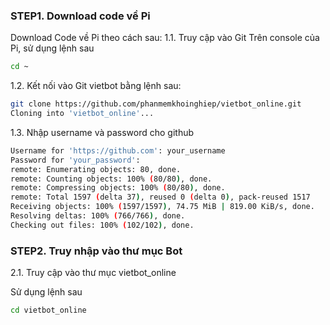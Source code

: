 
### STEP1. Download code về Pi 


Download Code về Pi theo cách sau:
1.1. Truy cập vào Git
Trên console của Pi, sử dụng lệnh sau

```sh
cd ~ 

```
1.2. Kết nối vào Git vietbot bằng lệnh sau:

```sh
git clone https://github.com/phanmemkhoinghiep/vietbot_online.git
Cloning into 'vietbot_online'...
```
1.3. Nhập username và password cho github

```sh
Username for 'https://github.com': your_username
Password for 'your_password': 
remote: Enumerating objects: 80, done.
remote: Counting objects: 100% (80/80), done.
remote: Compressing objects: 100% (80/80), done.
remote: Total 1597 (delta 37), reused 0 (delta 0), pack-reused 1517
Receiving objects: 100% (1597/1597), 74.75 MiB | 819.00 KiB/s, done.
Resolving deltas: 100% (766/766), done.
Checking out files: 100% (102/102), done.
```

### STEP2.  Truy nhập vào thư mục Bot

2.1. Truy cập vào thư mục vietbot_online

Sử dụng lệnh sau

```sh
cd vietbot_online
```

